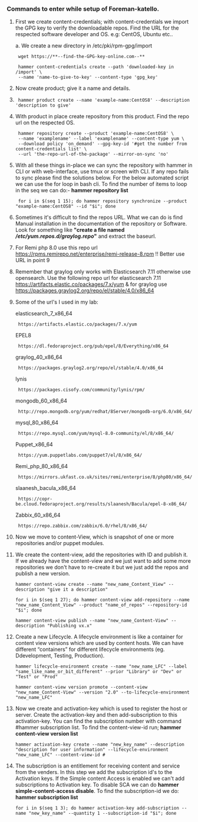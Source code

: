 ### Commands to enter while setup of Foreman-katello. 
1. First we create content-credentials; with content-credentials we import the GPG key to verify the downloadable repos. Find the URL for the respected software developer and OS. e.g: CentOS, Ubuntu etc..
	
	a. We create a new directory in /etc/pki/rpm-gpg/import 

		wget https://**--find-the-GPG-key-online.com--**
		
		hammer content-credentials create --path 'downloaded-key in /import' \
		--name 'name-to-give-to-key' --content-type 'gpg_key'		

2. Now create product; give it a name and details.

3. 		hammer product create --name 'example-name:CentOS8' --description 'description to give'

4. With product in place create repository from this product. Find the repo url on the respected OS.

		hammer repository create --product 'example-name:CentOS8' \
		--name 'examplename' --label 'examplename' --content-type yum \
		--download policy 'on_demand' --gpg-key-id '#get the number from content-credentials list' \
		--url 'the-repo-url-of-the-package' --mirror-on-sync 'no' 
		
5. With all these things in-place we can sync the repository with hammer in CLI or with web-interface, use tmux or screen with CLI. If any repo fails to sync please find the solutions below. For the below automated script we can use the for loop in bash cli. To find the number of items to loop in the seq we can do:- 
		<b>hammer repository list</b>

		for i in $(seq 1 15); do hammer repository synchronize --product "example-name:CentOS8" --id "$i"; done

6. Sometimes it's difficult to find the repos URL. What we can do is find Manual installation in the documentation of the repository or Software. Look for something like <b>"create a file named <i>/etc/yum.repos.d/graylog.repo</i>"</b> and extract the baseurl.
7. For Remi php 8.0 use this repo url https://rpms.remirepo.net/enterprise/remi-release-8.rpm !! Better use URL in point 9
8. Remember that graylog only works with Elasticsearch 7.11 otherwise use opensearch. Use the following repo url for elasticsearch 7.11 https://artifacts.elastic.co/packages/7.x/yum & for graylog use https://packages.graylog2.org/repo/el/stable/4.0/x86_64
9. Some of the url's I used in my lab:
	
	elasticsearch_7_x86_64 	
	
		https://artifacts.elastic.co/packages/7.x/yum
	
	EPEL8                  	
	
		https://dl.fedoraproject.org/pub/epel/8/Everything/x86_64
	
	graylog_40_x86_64      	
	
		https://packages.graylog2.org/repo/el/stable/4.0/x86_64
	lynis   
	
		https://packages.cisofy.com/community/lynis/rpm/
	
	mongodb_60_x86_64      	
		
		http://repo.mongodb.org/yum/redhat/8Server/mongodb-org/6.0/x86_64/
	
	mysql_80_x86_64        	
		
		https://repo.mysql.com/yum/mysql-8.0-community/el/8/x86_64/
	
	Puppet_x86_64          	
		
		https://yum.puppetlabs.com/puppet7/el/8/x86_64/
	
	Remi_php_80_x86_64     	
		
		https://mirrors.ukfast.co.uk/sites/remi/enterprise/8/php80/x86_64/
	
	slaanesh_bacula_x86_64 	
		
		https://copr-be.cloud.fedoraproject.org/results/slaanesh/Bacula/epel-8-x86_64/
	
	
	Zabbix_60_x86_64       	
		
		https://repo.zabbix.com/zabbix/6.0/rhel/8/x86_64/
		
10. Now we move to content-View, which is snapshot of one or more repositories and/or puppet modules.
11. We create the content-view, add the repositories with ID and publish it. If we already have the content-view and we just want to add some more repositories we don't have to re-create it but we just add the repos and publish a new version.

		hammer content-view create --name "new_name_Content_View" --description "give it a description"
		
		for i in $(seq 1 27); do hammer content-view add-repository --name "new_name_Content_View" --product "name_of_repos" --repository-id "$i"; done
		
		hammer content-view publish --name "new_name_Content-View" --description "Publishing vx.x"
		
12. Create a new Lifecycle. A lifecycle environment is like a container for content view versions which are used by content hosts. We can have different “containers” for different lifecycle environments (eg. Ddevelopment, Testing, Production).
	
		hammer lifecycle-environment create --name "new_name_LFC" --label "same_like_name_or_bit_different" --prior "Library" or "Dev" or "Test" or "Prod"
		
		hammer content-view version promote --content-view "new_name_Content-View" --version "2.0" --to-lifecycle-environment "new_name_LFC"
				
13. Now we create and activation-key which is used to register the host or server. Create the activation-key and then add-subscription to this activation-key. You can find the subscription number with command #hammer subscription list. To find the content-view-id run; <b>hammer content-view version list</b>

		hammer activation-key create --name "new_key_name" --description "description for user information" --lifecycle-environment "new_name_LFC" --content-view-id #

14. The subscription is an entitlement for receiving content and service from the venders. In this step we add the subscription id's to the Activation keys. If the Simple content Access is enabled we can't add subscriptions to Activation key. To disable SCA we can do <b>hammer simple-content-access disable</b>. To find the subscription-id we do: <b>hammer subscription list</b>

		for i in $(seq 1 3); do hammer activation-key add-subscription --name "new_key_name" --quantity 1 --subscription-id "$i"; done
	
